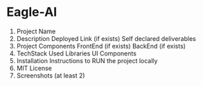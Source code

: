 # Eagle-AI

1. Project Name
2. Description
Deployed Link (if exists)
Self declared deliverables
3. Project Components
FrontEnd (if exists)
BackEnd (if exists)
4. TechStack Used
Libraries
UI Components
5. Installation
Instructions to RUN the project locally
6. MIT License
7. Screenshots (at least 2)
